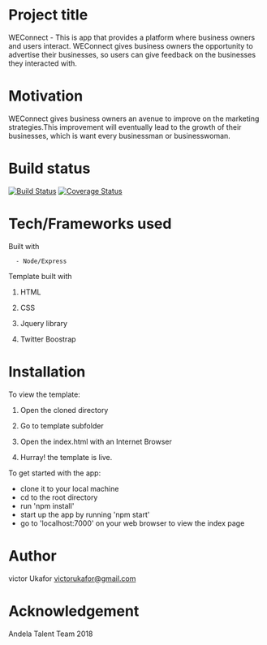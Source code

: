 # Project title 

WEConnect - This is app that provides a platform where business owners and users interact.
WEConnect gives business owners the opportunity to advertise their businesses, so users can
give feedback on the businesses they interacted with.


# Motivation

WEConnect gives business owners an avenue to improve on the marketing strategies.This improvement 
will eventually lead to the growth of their businesses, which is want every businessman or 
businesswoman.


# Build status 

[![Build Status](https://travis-ci.org/VictorUkafor/WEConnect.svg?branch=010-template-server_create-signup-api)](https://travis-ci.org/VictorUkafor/WEConnect) [![Coverage Status](https://coveralls.io/repos/github/VictorUkafor/WEConnect/badge.svg?branch=010-template-server_create-signup-api)](https://coveralls.io/github/VictorUkafor/WEConnect?branch=010-template-server_create-signup-api) 


# Tech/Frameworks used

Built with

      - Node/Express


Template built with

1. HTML

2. CSS

3. Jquery library

4. Twitter Boostrap


# Installation

To view the template:

1.  Open the cloned directory

2.  Go to template subfolder

3.  Open the index.html with an Internet Browser

4. Hurray! the template is live.


To get started with the app:

   - clone it to your local machine
   - cd to the root directory
   - run 'npm install'
   - start up the app by running 'npm start'
   - go to 'localhost:7000' on your web browser to view the index page 


# Author

victor Ukafor 
victorukafor@gmail.com


# Acknowledgement

Andela Talent Team 2018








